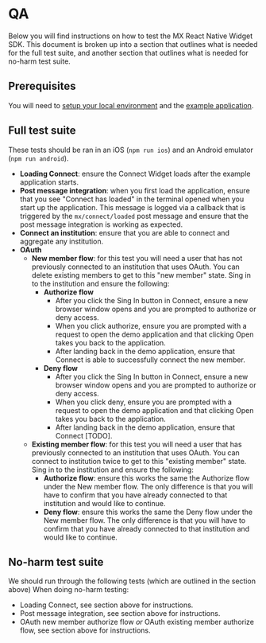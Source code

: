 # QA

Below you will find instructions on how to test the MX React Native Widget SDK.
This document is broken up into a section that outlines what is needed for the
full test suite, and another section that outlines what is needed for no-harm
test suite.

## Prerequisites

You will need to [setup your local environment](./setup.md) and the
[example application](./../example/README.md).


## Full test suite

These tests should be ran in an iOS (`npm run ios`) and an Android emulator
(`npm run android`).

- **Loading Connect**: ensure the Connect Widget loads after the example
  application starts.
- **Post message integration**: when you first load the application, ensure
  that you see "Connect has loaded" in the terminal opened when you start up
  the application. This message is logged via a callback that is triggered by
  the `mx/connect/loaded` post message and ensure that the post message
  integration is working as expected.
- **Connect an institution**: ensure that you are able to connect and aggregate
  any institution.
- **OAuth**
    - **New member flow**: for this test you will need a user that has not
    previously connected to an institution that uses OAuth. You can delete
    existing members to get to this "new member" state. Sing in to the
    institution and ensure the following:
        - **Authorize flow**
            - After you click the Sing In button in Connect, ensure a new
            browser window opens and you are prompted to authorize or deny
            access.
            - When you click authorize, ensure you are prompted with a request
            to open the demo application and that clicking Open takes you back
            to the application.
            - After landing back in the demo application, ensure that Connect
            is able to successfully connect the new member.
        - **Deny flow**
            - After you click the Sing In button in Connect, ensure a new
            browser window opens and you are prompted to authorize or deny
            access.
            - When you click deny, ensure you are prompted with a request
            to open the demo application and that clicking Open takes you back
            to the application.
            - After landing back in the demo application, ensure that Connect
            [TODO].
    - **Existing member flow**: for this test you will need a user that has
    previously connected to an institution that uses OAuth. You can connect to
    institution twice to get to this "existing member" state. Sing in to the
    institution and ensure the following:
        - **Authorize flow**: ensure this works the same the Authorize flow
        under the New member flow. The only difference is that you will have to
        confirm that you have already connected to that institution and would
        like to continue.
        - **Deny flow**: ensure this works the same the Deny flow under the New
        member flow. The only difference is that you will have to confirm that
        you have already connected to that institution and would like to
        continue.

## No-harm test suite

We should run through the following tests (which are outlined in the section
above) When doing no-harm testing:

- Loading Connect, see section above for instructions.
- Post message integration, see section above for instructions.
- OAuth new member authorize flow _or_ OAuth existing member authorize flow,
  see section above for instructions.
